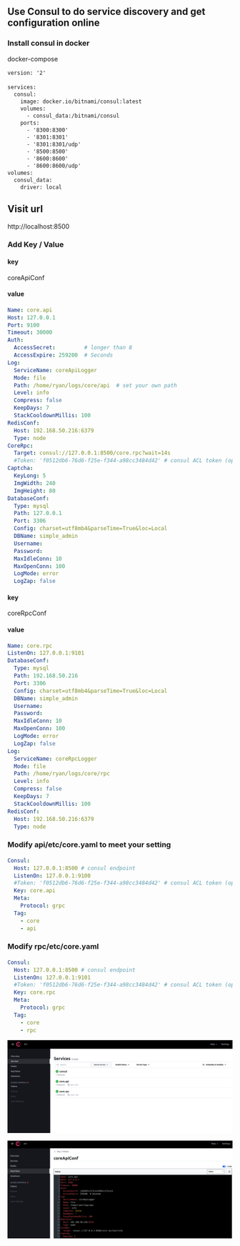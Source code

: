 ## Use Consul to do service discovery and get configuration online

### Install consul in docker
docker-compose 

```docker-compose
version: '2'

services:
  consul:
    image: docker.io/bitnami/consul:latest
    volumes:
      - consul_data:/bitnami/consul
    ports:
      - '8300:8300'
      - '8301:8301'
      - '8301:8301/udp'
      - '8500:8500'
      - '8600:8600'
      - '8600:8600/udp'
volumes:
  consul_data:
    driver: local
```

## Visit url
http://localhost:8500

### Add Key / Value

#### key
coreApiConf

#### value
```yaml
Name: core.api
Host: 127.0.0.1
Port: 9100
Timeout: 30000
Auth:
  AccessSecret:         # longer than 8
  AccessExpire: 259200  # Seconds
Log:
  ServiceName: coreApiLogger
  Mode: file
  Path: /home/ryan/logs/core/api  # set your own path
  Level: info
  Compress: false
  KeepDays: 7
  StackCooldownMillis: 100
RedisConf:
  Host: 192.168.50.216:6379
  Type: node
CoreRpc:
  Target: consul://127.0.0.1:8500/core.rpc?wait=14s
  #Token: 'f0512db6-76d6-f25e-f344-a98cc3484d42' # consul ACL token (optional)
Captcha:
  KeyLong: 5
  ImgWidth: 240
  ImgHeight: 80
DatabaseConf:
  Type: mysql
  Path: 127.0.0.1
  Port: 3306
  Config: charset=utf8mb4&parseTime=True&loc=Local
  DBName: simple_admin
  Username: 
  Password: 
  MaxIdleConn: 10
  MaxOpenConn: 100
  LogMode: error
  LogZap: false
```

#### key
coreRpcConf

#### value

```yaml
Name: core.rpc
ListenOn: 127.0.0.1:9101
DatabaseConf:
  Type: mysql
  Path: 192.168.50.216
  Port: 3306
  Config: charset=utf8mb4&parseTime=True&loc=Local
  DBName: simple_admin
  Username: 
  Password: 
  MaxIdleConn: 10
  MaxOpenConn: 100
  LogMode: error
  LogZap: false
Log:
  ServiceName: coreRpcLogger
  Mode: file
  Path: /home/ryan/logs/core/rpc
  Level: info
  Compress: false
  KeepDays: 7
  StackCooldownMillis: 100
RedisConf:
  Host: 192.168.50.216:6379
  Type: node
```


### Modify api/etc/core.yaml to meet your setting
```yaml
Consul:
  Host: 127.0.0.1:8500 # consul endpoint
  ListenOn: 127.0.0.1:9100
  #Token: 'f0512db6-76d6-f25e-f344-a98cc3484d42' # consul ACL token (optional)
  Key: core.api
  Meta:
    Protocol: grpc
  Tag:
    - core
    - api
```


### Modify rpc/etc/core.yaml
```yaml
Consul:
  Host: 127.0.0.1:8500 # consul endpoint
  ListenOn: 127.0.0.1:9101
  #Token: 'f0512db6-76d6-f25e-f344-a98cc3484d42' # consul ACL token (optional)
  Key: core.rpc
  Meta:
    Protocol: grpc
  Tag:
    - core
    - rpc
```

![consul](../../assets/consul.png)

![consul](../../assets/consul_kv.png)
